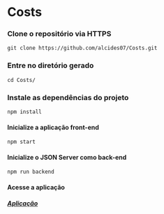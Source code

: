 # Costs
### Clone o repositório via HTTPS
```
git clone https://github.com/alcides07/Costs.git
```

### Entre no diretório gerado
```
cd Costs/
```

### Instale as dependências do projeto
```
npm install
```

#### Inicialize a aplicação front-end
```
npm start
```

#### Inicialize o JSON Server como back-end
```
npm run backend
```

#### Acesse a aplicação
##### [Aplicação](http://localhost:3000/)
